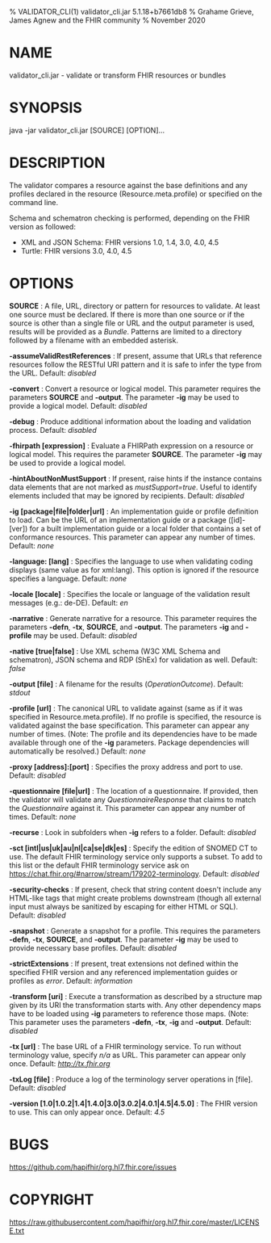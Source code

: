 % VALIDATOR\_CLI(1) validator\_cli.jar 5.1.18+b7661db8
% Grahame Grieve, James Agnew and the FHIR community
% November 2020

# NAME
validator\_cli.jar - validate or transform FHIR resources or bundles

# SYNOPSIS
java -jar validator\_cli.jar [SOURCE] [OPTION]...

# DESCRIPTION
The validator compares a resource against the base definitions and any profiles
declared in the resource (Resource.meta.profile) or specified on the command
line.

Schema and schematron checking is performed, depending on the FHIR version
as followed:

- XML and JSON Schema: FHIR versions 1.0, 1.4, 3.0, 4.0, 4.5
- Turtle: FHIR versions 3.0, 4.0, 4.5

# OPTIONS

**SOURCE**
: A file, URL, directory or pattern for resources to validate. At least one
  source must be declared. If there is more than one source or if the source 
  is other than a single file or URL and the output parameter is used, results
  will be provided as a *Bundle*. Patterns are limited to a directory 
  followed by a filename with an embedded asterisk.

**-assumeValidRestReferences**
: If present, assume that URLs that reference resources follow the RESTful
  URI pattern and it is safe to infer the type from the URL.
  Default: *disabled*

**-convert**
: Convert a resource or logical model. This parameter requires the parameters
  **SOURCE** and **-output**. The parameter **-ig** may be used to provide
  a logical model.
  Default: *disabled*

**-debug**
: Produce additional information about the loading and validation process.
  Default: *disabled*

**-fhirpath [expression]**
: Evaluate a FHIRPath expression on a resource or logical model. This requires
  the parameter **SOURCE**. The parameter **-ig** may be used to provide a
  logical model.

**-hintAboutNonMustSupport**
: If present, raise hints if the instance contains data elements that are not
  marked as *mustSupport=true*. Useful to identify elements included that may
  be ignored by recipients.
  Default: *disabled*

**-ig [package|file|folder|url]**
: An implementation guide or profile definition to load. Can be 
  the URL of an implementation guide or a package ([id]-[ver]) for
  a built implementation guide or a local folder that contains a
  set of conformance resources. This parameter can appear any number of times.
  Default: *none*

**-language: [lang]**
: Specifies the language to use when validating coding displays (same value as
  for xml:lang). This option is ignored if the resource specifies a language.
  Default: *none*

**-locale [locale]**
: Specifies the locale or language of the validation result messages
  (e.g.: de-DE).
  Default: *en*

**-narrative**
: Generate narrative for a resource. This parameter requires the parameters
  **-defn**, **-tx**, **SOURCE**, and **-output**. The parameters
  **-ig** and **-profile** may be used.
  Default: *disabled*

**-native [true|false]**
: Use XML schema (W3C XML Schema and schematron), JSON schema and RDP (ShEx)
  for validation as well.
  Default: *false*

**-output [file]**
: A filename for the results (*OperationOutcome*).
  Default: *stdout*

**-profile [url]**
: The canonical URL to validate against (same as if it was specified in 
  Resource.meta.profile). If no profile is specified, the resource is 
  validated against the base specification. This parameter can appear any 
  number of times. (Note: The profile and its dependencies have to be made 
  available through one of the **-ig** parameters. Package dependencies will 
  automatically be resolved.)
  Default: *none*

**-proxy [address]:[port]**
: Specifies the proxy address and port to use.
  Default: *disabled*

**-questionnaire [file|url]**
: The location of a questionnaire. If provided, then the validator will
  validate any *QuestionnaireResponse* that claims to match the *Questionnaire*
  against it. This parameter can appear any number of times.
  Default: *none*

**-recurse**
: Look in subfolders when **-ig** refers to a folder.
  Default: *disabled*

**-sct [intl|us|uk|au|nl|ca|se|dk|es]**
: Specify the edition of SNOMED CT to use. The default FHIR terminology
  service only supports a subset. To add to this list or the default FHIR
  terminology service ask on https://chat.fhir.org/#narrow/stream/179202-terminology.
  Default: *disabled*

**-security-checks**
: If present, check that string content doesn't include any HTML-like tags that
  might create problems downstream (though all external input must always be
  sanitized by escaping for either HTML or SQL).
  Default: *disabled*

**-snapshot**
: Generate a snapshot for a profile. This requires the parameters **-defn**,
  **-tx**, **SOURCE**, and **-output**. The parameter **-ig** may be
  used to provide necessary base profiles.
  Default: *disabled*

**-strictExtensions**
: If present, treat extensions not defined within the specified FHIR version
  and any referenced implementation guides or profiles as *error*.
  Default: *information*

**-transform [uri]**
: Execute a transformation as described by a structure map given by its
  URI the transformation starts with. Any other dependency maps have to be
  loaded using **-ig** parameters to reference those maps. (Note: This
  parameter uses the parameters **-defn**, **-tx**, **-ig** and **-output**.
  Default: *disabled*

**-tx [url]**
: The base URL of a FHIR terminology service. To run without terminology
  value, specify *n/a* as URL. This parameter can appear only once.
  Default: *http://tx.fhir.org*

**-txLog [file]**
: Produce a log of the terminology server operations in [file].
  Default: *disabled*

**-version [1.0|1.0.2|1.4|1.4.0|3.0|3.0.2|4.0.1|4.5|4.5.0]**
: The FHIR version to use. This can only appear once.
  Default: *4.5*

# BUGS

https://github.com/hapifhir/org.hl7.fhir.core/issues

# COPYRIGHT

https://raw.githubusercontent.com/hapifhir/org.hl7.fhir.core/master/LICENSE.txt
